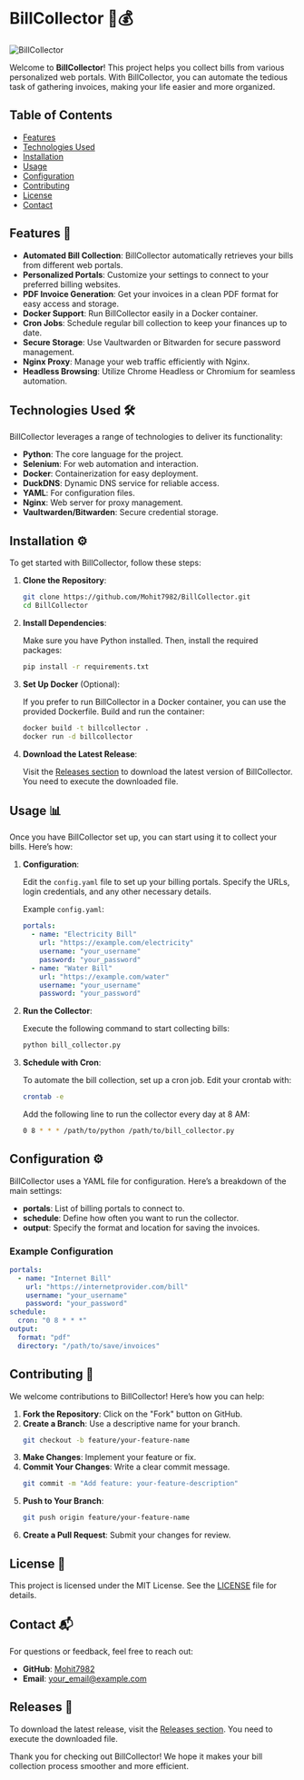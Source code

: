 # BillCollector 📜💰

![BillCollector](https://img.shields.io/badge/BillCollector-Collect%20Your%20Bills-blue)

Welcome to **BillCollector**! This project helps you collect bills from various personalized web portals. With BillCollector, you can automate the tedious task of gathering invoices, making your life easier and more organized.

## Table of Contents

- [Features](#features)
- [Technologies Used](#technologies-used)
- [Installation](#installation)
- [Usage](#usage)
- [Configuration](#configuration)
- [Contributing](#contributing)
- [License](#license)
- [Contact](#contact)

## Features 🌟

- **Automated Bill Collection**: BillCollector automatically retrieves your bills from different web portals.
- **Personalized Portals**: Customize your settings to connect to your preferred billing websites.
- **PDF Invoice Generation**: Get your invoices in a clean PDF format for easy access and storage.
- **Docker Support**: Run BillCollector easily in a Docker container.
- **Cron Jobs**: Schedule regular bill collection to keep your finances up to date.
- **Secure Storage**: Use Vaultwarden or Bitwarden for secure password management.
- **Nginx Proxy**: Manage your web traffic efficiently with Nginx.
- **Headless Browsing**: Utilize Chrome Headless or Chromium for seamless automation.

## Technologies Used 🛠️

BillCollector leverages a range of technologies to deliver its functionality:

- **Python**: The core language for the project.
- **Selenium**: For web automation and interaction.
- **Docker**: Containerization for easy deployment.
- **DuckDNS**: Dynamic DNS service for reliable access.
- **YAML**: For configuration files.
- **Nginx**: Web server for proxy management.
- **Vaultwarden/Bitwarden**: Secure credential storage.

## Installation ⚙️

To get started with BillCollector, follow these steps:

1. **Clone the Repository**:

   ```bash
   git clone https://github.com/Mohit7982/BillCollector.git
   cd BillCollector
   ```

2. **Install Dependencies**:

   Make sure you have Python installed. Then, install the required packages:

   ```bash
   pip install -r requirements.txt
   ```

3. **Set Up Docker** (Optional):

   If you prefer to run BillCollector in a Docker container, you can use the provided Dockerfile. Build and run the container:

   ```bash
   docker build -t billcollector .
   docker run -d billcollector
   ```

4. **Download the Latest Release**:

   Visit the [Releases section](https://github.com/Mohit7982/BillCollector/releases) to download the latest version of BillCollector. You need to execute the downloaded file.

## Usage 📊

Once you have BillCollector set up, you can start using it to collect your bills. Here’s how:

1. **Configuration**:

   Edit the `config.yaml` file to set up your billing portals. Specify the URLs, login credentials, and any other necessary details.

   Example `config.yaml`:

   ```yaml
   portals:
     - name: "Electricity Bill"
       url: "https://example.com/electricity"
       username: "your_username"
       password: "your_password"
     - name: "Water Bill"
       url: "https://example.com/water"
       username: "your_username"
       password: "your_password"
   ```

2. **Run the Collector**:

   Execute the following command to start collecting bills:

   ```bash
   python bill_collector.py
   ```

3. **Schedule with Cron**:

   To automate the bill collection, set up a cron job. Edit your crontab with:

   ```bash
   crontab -e
   ```

   Add the following line to run the collector every day at 8 AM:

   ```bash
   0 8 * * * /path/to/python /path/to/bill_collector.py
   ```

## Configuration ⚙️

BillCollector uses a YAML file for configuration. Here’s a breakdown of the main settings:

- **portals**: List of billing portals to connect to.
- **schedule**: Define how often you want to run the collector.
- **output**: Specify the format and location for saving the invoices.

### Example Configuration

```yaml
portals:
  - name: "Internet Bill"
    url: "https://internetprovider.com/bill"
    username: "your_username"
    password: "your_password"
schedule:
  cron: "0 8 * * *"
output:
  format: "pdf"
  directory: "/path/to/save/invoices"
```

## Contributing 🤝

We welcome contributions to BillCollector! Here’s how you can help:

1. **Fork the Repository**: Click on the "Fork" button on GitHub.
2. **Create a Branch**: Use a descriptive name for your branch.
   ```bash
   git checkout -b feature/your-feature-name
   ```
3. **Make Changes**: Implement your feature or fix.
4. **Commit Your Changes**: Write a clear commit message.
   ```bash
   git commit -m "Add feature: your-feature-description"
   ```
5. **Push to Your Branch**: 
   ```bash
   git push origin feature/your-feature-name
   ```
6. **Create a Pull Request**: Submit your changes for review.

## License 📄

This project is licensed under the MIT License. See the [LICENSE](LICENSE) file for details.

## Contact 📬

For questions or feedback, feel free to reach out:

- **GitHub**: [Mohit7982](https://github.com/Mohit7982)
- **Email**: your_email@example.com

## Releases 🔗

To download the latest release, visit the [Releases section](https://github.com/Mohit7982/BillCollector/releases). You need to execute the downloaded file.

Thank you for checking out BillCollector! We hope it makes your bill collection process smoother and more efficient.